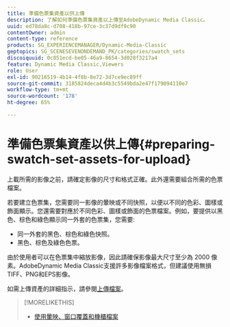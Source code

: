 ```yaml
---
title: 準備色票集資產以供上傳
description: 了解如何準備色票集資產以上傳至AdobeDynamic Media Classic。
uuid: ed78da8c-d708-418b-97ce-3c37d9df9c90
contentOwner: admin
content-type: reference
products: SG_EXPERIENCEMANAGER/Dynamic-Media-Classic
geptopics: SG_SCENESEVENONDEMAND_PK/categories/swatch_sets
discoiquuid: 0c851ecd-be05-46a9-8654-3d028f3217a4
feature: Dynamic Media Classic,Viewers
role: User
exl-id: 90216519-4b14-4f8b-8e72-3d7ce9ec89ff
source-git-commit: 3185824deca4d4b3c5549bda2e47f179094110e7
workflow-type: tm+mt
source-wordcount: '178'
ht-degree: 65%

---
```


# 準備色票集資產以供上傳{#preparing-swatch-set-assets-for-upload}

上載所需的影像之前，請確定影像的尺寸和格式正確。此外還需要組合所需的色票檔案。

若要建立色票集，您需要同一影像的暈映或不同快照，以便以不同的色彩、圖樣或飾面顯示。您還需要對應於不同色彩、圖樣或飾面的色票檔案。例如，要提供以黑色、棕色和綠色顯示同一外套的色票集，您需要:

* 同一外套的黑色、棕色和綠色快照。
* 黑色、棕色及綠色色票。

由於使用者可以在色票集中縮放影像，因此請確保影像最大尺寸至少為 2000 像素。AdobeDynamic Media Classic支援許多影像檔案格式，但建議使用無損TIFF、PNG和EPS影像。

如需上傳資產的詳細指示，請參閱[上傳檔案](uploading-files.md#uploading_files)。

>[!MORELIKETHIS]
>
>* [使用暈映、窗口覆蓋和機櫃檔案](vignette-window-covering-cabinet-files.md#working_with_vignette_window_covering_and_cabinet_files)

